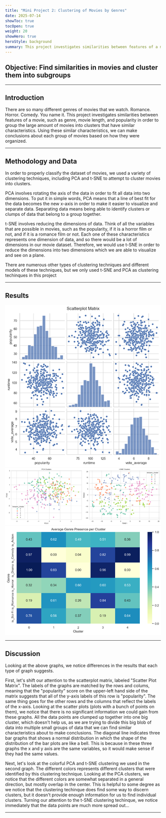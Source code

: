 ```yaml
---
title: "Mini Project 2: Clustering of Movies by Genres"
date: 2025-07-14
showToc: true
tocOpen: true
weight: 20
showHero: true
heroStyle: background 
summary: This project investigates similarities between features of a movie in order to group the large amount of movies into clusters that have similar characteristics.
---
```

<style>
.article-content,
#TableOfContents a {
  color: black;
}

/* Dark mode */
.dark .article-content,
.dark #TableOfContents a {
  color: white;
}
</style>
## Objective: Find similarities in movies and cluster them into subgroups
---

## Introduction

There are so many different genres of movies that we watch. Romance. Horror. Comedy. You name it. This project investigates similarities between features of a movie, such as genre, movie length, and popularity in order to group the large amount of movies into clusters that have similar characteristics. Using these similar characteristics, we can make conclusions about each group of movies based on how they were organized.

---

## Methodology and Data
In order to properly classify the dataset of movies, we used a variety of clustering techniques, including PCA and t-SNE to attempt to cluster movies into clusters.

PCA involves rotating the axis of the data in order to fit all data into two dimensions. To put it in simple words, PCA means that a line of best fit for the data becomes the new x-axis in order to make it easier to visualize and separate data. Separating data means being able to identify clusters or clumps of data that belong to a group together. 

t-SNE involves reducing the dimensions of data. Think of all the variables that are possible in movies, such as the popularity, if it is a horror film or not, and if it is a romance film or not. Each one of these characteristics represents one dimension of data, and so there would be a lot of dimensions in our movie dataset. Therefore, we would use t-SNE in order to reduce the dimensions into two dimensions which we are able to visualize and see on a plane. 

There are numerous other types of clustering techniques and different models of these techniques, but we only used t-SNE and PCA as clustering techinques in this project

---

## Results
![Scatter Plot](scatterplot.jpg)
![Clusters](clusters.jpg)
![Movie Presence Per Cluster](presence.jpg)

---

## Discussion
Looking at the above graphs, we notice differences in the results that each type of graph suggests. 

First, let's shift our attention to the scatterplot matrix, labeled "Scatter Plot Matrix". The labels of the graphs are matched by the rows and colums, meaning that the "popularity" score on the upper-left hand side of the matrix suggests that all of the y-axis labels of this row is "popularity". The same thing goes for the other rows and the columns that reflect the labels of the x-axis. Looking at the scatter plots (plots with a bunch of points on them), we notice that there is no significant information we could gain from these graphs. All the data points are clumped up together into one big cluster, which doesn't help us, as we are trying to divide this big blob of data into multiple small groups of data that we can find similar characteristics about to make conclusions. The diagonal line indicates three bar graphs that shows a normal distribution in which the shape of the distribution of the bar plots are like a bell. This is because in these three graphs the x and y axis are the same variables, so it would make sense if they had the same values.

Next, let's look at the colorful PCA and t-SNE clustering we used in the second graph. The different colors represents different clusters that were identified by this clustering technique. Looking at the PCA clusters, we notice that the different colors are somewhat separated in a general direction, but mostly overlap in the center. This is helpful to some degree as we notice that the clustering techinque does find some way to discern clusters, but it doesn't provide enough information for us to find individual clusters. Turning our attention to the t-SNE clustering techinque, we notice immediately that the data points are much more spread out...

---
